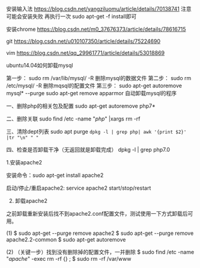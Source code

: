 安装输入法 
https://blog.csdn.net/yangziluomu/article/details/70138741
注意可能会安装失败 再执行一次 sudo apt-get -f install即可

安装chrome
https://blog.csdn.net/m0_37676373/article/details/78616715

git
https://blog.csdn.net/u010107350/article/details/75224690

vim
https://blog.csdn.net/qq_29961771/article/details/53018869




ubuntu14.04如何卸载mysql

第一步：
sudo rm /var/lib/mysql/ -R
删除mysql的数据文件
第二步：
sudo rm /etc/mysql/ -R
删除mqsql的配置文件
第三步：
sudo apt-get autoremove mysql* --purge
sudo apt-get remove apparmor
自动卸载mysql的程序




一、删除php的相关包及配置
sudo apt-get autoremove php7*

二、删除关联
sudo find /etc -name "*php*" |xargs  rm -rf 

三、清除dept列表
sudo apt purge `dpkg -l | grep php| awk '{print $2}' |tr "\n" " "`

四、检查是否卸载干净（无返回就是卸载完成）
 dpkg -l | grep php7.0



1.安装apache2

安装命令：sudo apt-get install apache2

启动/停止/重启apache2: service apache2 start/stop/restart



2. 卸载apache2

之前卸载重新安装后找不到apache2.conf配置文件，测试使用一下方式卸载后可用。

(1)  $ sudo apt-get --purge remove apache2
       $ sudo apt-get --purge remove apache2.2-common
       $ sudo apt-get autoremove

(2) （关键一步）找到没有删除掉的配置文件，一并删除
       $ sudo find  /etc -name "*apache*" -exec  rm -rf {} \;
       $ sudo rm -rf /var/www

